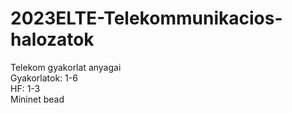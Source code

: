 # 2023ELTE-Telekommunikacios-halozatok

Telekom gyakorlat anyagai <br>
Gyakorlatok: 1-6  <br>
HF: 1-3  <br>
Mininet bead
